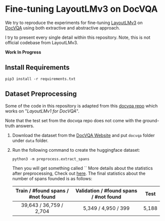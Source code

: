 # Fine-tuning LayoutLMv3 on DocVQA

We try to reproduce the experiments for fine-tuning [LayoutLMv3](https://arxiv.org/abs/2204.08387) on [DocVQA](https://www.docvqa.org/datasets/docvqa) using both 
extractive and abstractive approach.

I try to present every single detail within this repository. Note, this is not official codebase from LayoutLMv3.

__Work In Progress__


## Install Requirements
```pip3 install -r requirements.txt```

## Dataset Preprocessing
Some of the code in this repository is adapted from this [docvqa repo](https://github.com/anisha2102/docvqa) 
which works on "_LayoutLMv1 for DocVQA_".

Note that the test set from the docvqa repo does not come with the ground-truth answers.

1. Download the dataset from the [DocVQA Website](https://www.docvqa.org/datasets/docvqa) and put `docvqa` folder under `data` folder.
2. Run the following command to create the huggingface dataset:
    ```
    python3 -m preprocess.extract_spans
    ```
   Then you will get something called ``
   More details about the statistics after preprocessing, Check out [here](/docs/preprocess.md).
   The final statistics about the number of spans founded is as follows:

   | Train / #found spans / #not found | Validation  / #found spans / #not found | Test  |
   |:---------------------------------:|:---------------------------------------:|:-----:|
   |      39,643 / 36,759 / 2,704      |           5,349 / 4,950 / 399           | 5,188 |

